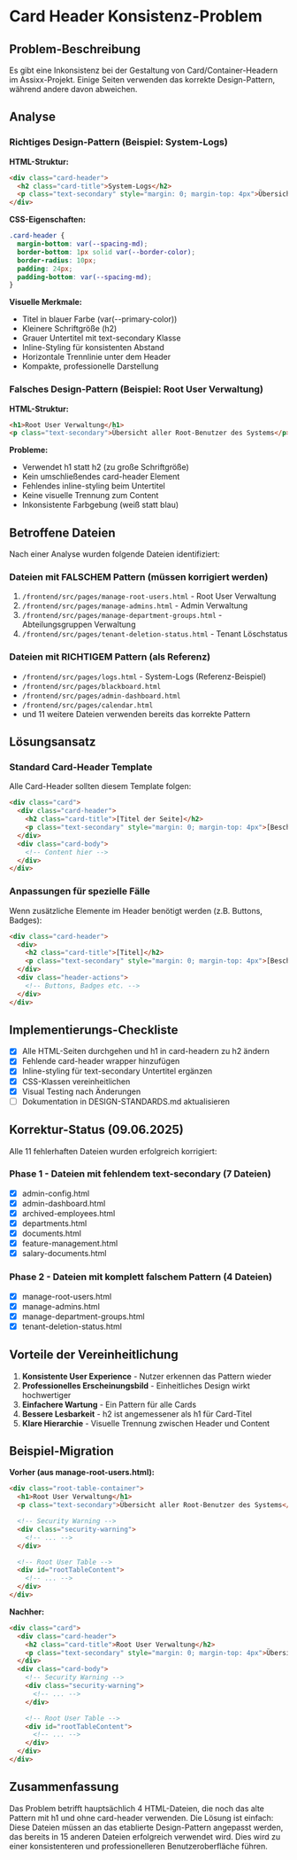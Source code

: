 # Card Header Konsistenz-Problem

## Problem-Beschreibung

Es gibt eine Inkonsistenz bei der Gestaltung von Card/Container-Headern im Assixx-Projekt. Einige Seiten verwenden das korrekte Design-Pattern, während andere davon abweichen.

## Analyse

### Richtiges Design-Pattern (Beispiel: System-Logs)

**HTML-Struktur:**

```html
<div class="card-header">
  <h2 class="card-title">System-Logs</h2>
  <p class="text-secondary" style="margin: 0; margin-top: 4px">Übersicht aller Systemaktivitäten</p>
</div>
```

**CSS-Eigenschaften:**

```css
.card-header {
  margin-bottom: var(--spacing-md);
  border-bottom: 1px solid var(--border-color);
  border-radius: 10px;
  padding: 24px;
  padding-bottom: var(--spacing-md);
}
```

**Visuelle Merkmale:**

- Titel in blauer Farbe (var(--primary-color))
- Kleinere Schriftgröße (h2)
- Grauer Untertitel mit text-secondary Klasse
- Inline-Styling für konsistenten Abstand
- Horizontale Trennlinie unter dem Header
- Kompakte, professionelle Darstellung

### Falsches Design-Pattern (Beispiel: Root User Verwaltung)

**HTML-Struktur:**

```html
<h1>Root User Verwaltung</h1>
<p class="text-secondary">Übersicht aller Root-Benutzer des Systems</p>
```

**Probleme:**

- Verwendet h1 statt h2 (zu große Schriftgröße)
- Kein umschließendes card-header Element
- Fehlendes inline-styling beim Untertitel
- Keine visuelle Trennung zum Content
- Inkonsistente Farbgebung (weiß statt blau)

## Betroffene Dateien

Nach einer Analyse wurden folgende Dateien identifiziert:

### Dateien mit FALSCHEM Pattern (müssen korrigiert werden)

1. `/frontend/src/pages/manage-root-users.html` - Root User Verwaltung
2. `/frontend/src/pages/manage-admins.html` - Admin Verwaltung
3. `/frontend/src/pages/manage-department-groups.html` - Abteilungsgruppen Verwaltung
4. `/frontend/src/pages/tenant-deletion-status.html` - Tenant Löschstatus

### Dateien mit RICHTIGEM Pattern (als Referenz)

- `/frontend/src/pages/logs.html` - System-Logs (Referenz-Beispiel)
- `/frontend/src/pages/blackboard.html`
- `/frontend/src/pages/admin-dashboard.html`
- `/frontend/src/pages/calendar.html`
- und 11 weitere Dateien verwenden bereits das korrekte Pattern

## Lösungsansatz

### Standard Card-Header Template

Alle Card-Header sollten diesem Template folgen:

```html
<div class="card">
  <div class="card-header">
    <h2 class="card-title">[Titel der Seite]</h2>
    <p class="text-secondary" style="margin: 0; margin-top: 4px">[Beschreibung der Seite]</p>
  </div>
  <div class="card-body">
    <!-- Content hier -->
  </div>
</div>
```

### Anpassungen für spezielle Fälle

Wenn zusätzliche Elemente im Header benötigt werden (z.B. Buttons, Badges):

```html
<div class="card-header">
  <div>
    <h2 class="card-title">[Titel]</h2>
    <p class="text-secondary" style="margin: 0; margin-top: 4px">[Beschreibung]</p>
  </div>
  <div class="header-actions">
    <!-- Buttons, Badges etc. -->
  </div>
</div>
```

## Implementierungs-Checkliste

- [x] Alle HTML-Seiten durchgehen und h1 in card-headern zu h2 ändern
- [x] Fehlende card-header wrapper hinzufügen
- [x] Inline-styling für text-secondary Untertitel ergänzen
- [x] CSS-Klassen vereinheitlichen
- [x] Visual Testing nach Änderungen
- [ ] Dokumentation in DESIGN-STANDARDS.md aktualisieren

## Korrektur-Status (09.06.2025)

Alle 11 fehlerhaften Dateien wurden erfolgreich korrigiert:

### Phase 1 - Dateien mit fehlendem text-secondary (7 Dateien)

- [x] admin-config.html
- [x] admin-dashboard.html
- [x] archived-employees.html
- [x] departments.html
- [x] documents.html
- [x] feature-management.html
- [x] salary-documents.html

### Phase 2 - Dateien mit komplett falschem Pattern (4 Dateien)

- [x] manage-root-users.html
- [x] manage-admins.html
- [x] manage-department-groups.html
- [x] tenant-deletion-status.html

## Vorteile der Vereinheitlichung

1. **Konsistente User Experience** - Nutzer erkennen das Pattern wieder
2. **Professionelles Erscheinungsbild** - Einheitliches Design wirkt hochwertiger
3. **Einfachere Wartung** - Ein Pattern für alle Cards
4. **Bessere Lesbarkeit** - h2 ist angemessener als h1 für Card-Titel
5. **Klare Hierarchie** - Visuelle Trennung zwischen Header und Content

## Beispiel-Migration

**Vorher (aus manage-root-users.html):**

```html
<div class="root-table-container">
  <h1>Root User Verwaltung</h1>
  <p class="text-secondary">Übersicht aller Root-Benutzer des Systems</p>

  <!-- Security Warning -->
  <div class="security-warning">
    <!-- ... -->
  </div>

  <!-- Root User Table -->
  <div id="rootTableContent">
    <!-- ... -->
  </div>
</div>
```

**Nachher:**

```html
<div class="card">
  <div class="card-header">
    <h2 class="card-title">Root User Verwaltung</h2>
    <p class="text-secondary" style="margin: 0; margin-top: 4px">Übersicht aller Root-Benutzer des Systems</p>
  </div>
  <div class="card-body">
    <!-- Security Warning -->
    <div class="security-warning">
      <!-- ... -->
    </div>

    <!-- Root User Table -->
    <div id="rootTableContent">
      <!-- ... -->
    </div>
  </div>
</div>
```

## Zusammenfassung

Das Problem betrifft hauptsächlich 4 HTML-Dateien, die noch das alte Pattern mit h1 und ohne card-header verwenden. Die Lösung ist einfach: Diese Dateien müssen an das etablierte Design-Pattern angepasst werden, das bereits in 15 anderen Dateien erfolgreich verwendet wird. Dies wird zu einer konsistenteren und professionelleren Benutzeroberfläche führen.
